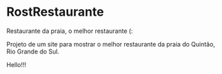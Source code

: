 # RostRestaurante

Restaurante da praia, o melhor restaurante (:


Projeto de um site para mostrar o melhor restaurante da praia do Quintão, Rio Grande do Sul.



Hello!!!
